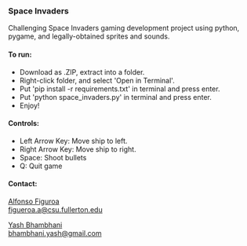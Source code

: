 ### Space Invaders
Challenging Space Invaders gaming development project using python, pygame, and legally-obtained sprites and sounds.

#### To run:
- Download as .ZIP, extract into a folder.
- Right-click folder, and select 'Open in Terminal'.
- Put 'pip install -r requirements.txt' in terminal and press enter.
- Put 'python space_invaders.py' in terminal and press enter.
- Enjoy!

#### Controls:
- Left Arrow Key: Move ship to left.
- Right Arrow Key: Move ship to right.
- Space: Shoot bullets
- Q: Quit game

#### Contact:
[Alfonso Figuroa](https://www.github.com/alfonsf1)  
figueroa.a@csu.fullerton.edu  


[Yash Bhambhani](https://www.github.com/yash-b)   
bhambhani.yash@gmail.com

